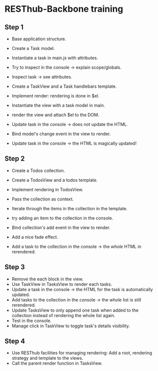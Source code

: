 RESThub-Backbone training
=========================

Step 1
------

* Base application structure.
* Create a Task model.
* Instantiate a task in main.js with attributes.
* Try to inspect in the console -> explain scope/globals.
* Inspect task -> see attributes.

* Create a TaskView and a Task handlebars template.
* Implement render: rendering is done in $el.
* Instantiate the view with a task model in main.
* render the view and attach $el to the DOM.
* Update task in the console -> does not update the HTML.

* Bind model's change event in the view to render.
* Update task in the console -> the HTML is magically updated!

Step 2
------

* Create a Todos collection.
* Create a TodosView and a todos template.
* Implement rendering in TodosView.
* Pass the collection as context.
* Iterate through the items in the collection in the template.
* try adding an item to the collection in the console.

* Bind collection's add event in the view to render.
* Add a nice fade effect.
* Add a task to the collection in the console -> the *whole* HTML in
  rerendered.

Step 3
------

* Remove the each block in the view.
* Use TaskView in TasksView to render each tasks.
* Update a task in the console -> the HTML for the task is automatically
  updated.
* Add tasks to the collection in the console -> the *whole* list is still
  rerendered.
* Update TasksView to only append one task when added to the collection instead
  of rendering the whole list again.
* Test in the console.
* Manage click in TaskView to toggle task's details visibility.

Step 4
------

* Use RESThub facilities for managing rendering: Add a root, rendering strategy
  and template to the views.
* Call the parent render function in TasksView.
